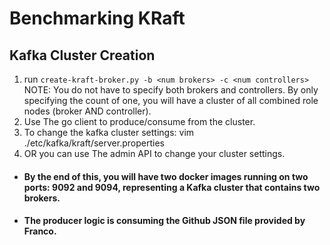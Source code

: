 # Benchmarking KRaft

## Kafka Cluster Creation

1. run `create-kraft-broker.py -b <num brokers> -c <num controllers>`
NOTE: You do not have to specify both brokers and controllers. By only specifying the count of one, you will have a cluster of all combined role nodes (broker AND controller).
2. Use The go client to produce/consume from the cluster. 
3.  To change the kafka cluster settings: vim ./etc/kafka/kraft/server.properties
4. OR you can use The admin API to change your cluster settings. 
    
* #### By the end of this, you will have two docker images running on two ports: 9092 and 9094, representing a Kafka cluster that contains two brokers. 

* #### The producer logic is consuming the Github JSON file provided by Franco. 
   
   
